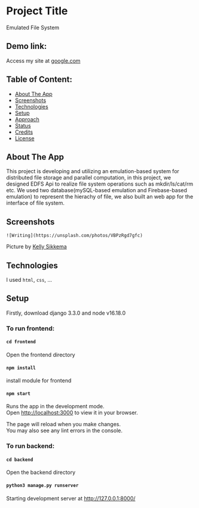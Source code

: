 # Project Title
Emulated File System

## Demo link:
Access my site at [google.com](https://google.com)

## Table of Content:

- [About The App](#about-the-app)
- [Screenshots](#screenshots)
- [Technologies](#technologies)
- [Setup](#setup)
- [Approach](#approach)
- [Status](#status)
- [Credits](#credits)
- [License](#license)

## About The App
This project is developing and utilizing an emulation-based system for distributed file storage and parallel computation, in this project, we designed EDFS Api to realize file system operations such as mkdir/ls/cat/rm etc. We used two database(mySQL-based emulation and Firebase-based emulation) to represent the hierachy of file, we also built an web app for the interface of file system.

## Screenshots

`![Writing](https://unsplash.com/photos/VBPzRgd7gfc)`

Picture by [Kelly Sikkema](https://unsplash.com/@kellysikkema)

## Technologies
I used `html`, `css`, ...

## Setup

Firstly, download django 3.3.0 and node v16.18.0

### To run frontend:

#### `cd frontend`
Open the frontend directory

#### `npm install`
install module for frontend

#### `npm start`

Runs the app in the development mode.\
Open [http://localhost:3000](http://localhost:3000) to view it in your browser.

The page will reload when you make changes.\
You may also see any lint errors in the console.

### To run backend:
#### `cd backend`
Open the backend directory

#### `python3 manage.py runserver`
Starting development server at http://127.0.0.1:8000/
